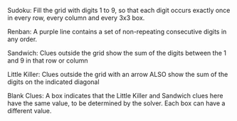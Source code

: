 Sudoku: Fill the grid with digits 1 to 9, so that each digit occurs exactly once in every row, every column and every 3x3 box.

Renban: A purple line contains a set of non-repeating consecutive digits in any order.

Sandwich: Clues outside the grid show the sum of the digits between the 1 and 9 in that row or column

Little Killer: Clues outside the grid with an arrow ALSO show the sum of the digits on the indicated diagonal

Blank Clues: A box indicates that the Little Killer and Sandwich clues here have the same value, to be determined by the solver. Each box can have a different value.
